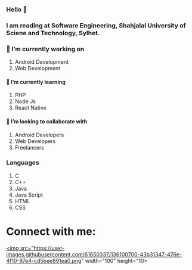 ### Hello 👋 

### I am reading at Software Engineering, Shahjalal University of Sciene and Technology, Sylhet.

<!--
**AbidAhmed2018831062/AbidAhmed2018831062** is a ✨ _special_ ✨ repository because its `README.md` (this file) appears on your GitHub profile.

Here are some ideas to get you started:

- 🔭 I’m currently working on ...
- 🌱 I’m currently learning ...
- 👯 I’m looking to collaborate on ...
- 🤔 I’m looking for help with ...
- 💬 Ask me about ...
- 📫 How to reach me: ...
- 😄 Pronouns: ...
- ⚡ Fun fact: ...
-->
### 🔭 I’m currently working on 

1) Android Development
2) Web Development

#### 🌱 I’m currently learning 

1) PHP
2) Node Js
3) React Native

#### 👯 I’m looking to collaborate with

1) Android Developers
2) Web Developers
3) Freelancers

### Languages

1) C
2) C++
3) Java
4) Java Script
5) HTML
6) CSS

# Connect with me:

<a href="https://codeforces.com/profile/Ahmed_Abid"><img src="https://user-images.githubusercontent.com/61650337/136100700-43b31347-476e-4f10-97e4-cd5bee891ea0.png" width="100" height="10></a>







